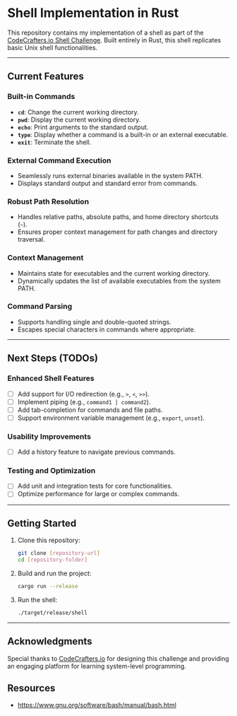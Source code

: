 # Shell Implementation in Rust

This repository contains my implementation of a shell as part of the [CodeCrafters.io Shell Challenge](https://codecrafters.io). Built entirely in Rust, this shell replicates basic Unix shell functionalities.

---

## Current Features

### Built-in Commands
- **`cd`**: Change the current working directory.
- **`pwd`**: Display the current working directory.
- **`echo`**: Print arguments to the standard output.
- **`type`**: Display whether a command is a built-in or an external executable.
- **`exit`**: Terminate the shell.

### External Command Execution
- Seamlessly runs external binaries available in the system PATH.
- Displays standard output and standard error from commands.

### Robust Path Resolution
- Handles relative paths, absolute paths, and home directory shortcuts (`~`).
- Ensures proper context management for path changes and directory traversal.

### Context Management
- Maintains state for executables and the current working directory.
- Dynamically updates the list of available executables from the system PATH.

### Command Parsing
- Supports handling single and double-quoted strings.
- Escapes special characters in commands where appropriate.

---

## Next Steps (TODOs)

### Enhanced Shell Features
- [ ] Add support for I/O redirection (e.g., `>`, `<`, `>>`).
- [ ] Implement piping (e.g., `command1 | command2`).
- [ ] Add tab-completion for commands and file paths.
- [ ] Support environment variable management (e.g., `export`, `unset`).

### Usability Improvements
- [ ] Add a history feature to navigate previous commands.

### Testing and Optimization
- [ ] Add unit and integration tests for core functionalities.
- [ ] Optimize performance for large or complex commands.

---

## Getting Started

1. Clone this repository:
   ```bash
   git clone [repository-url]
   cd [repository-folder]
   ```

2. Build and run the project:
   ```bash
   cargo run --release
   ```

3. Run the shell:
   ```bash
   ./target/release/shell
   ```

---

## Acknowledgments

Special thanks to [CodeCrafters.io](https://codecrafters.io) for designing this challenge and providing an engaging platform for learning system-level programming.


## Resources
- https://www.gnu.org/software/bash/manual/bash.html
